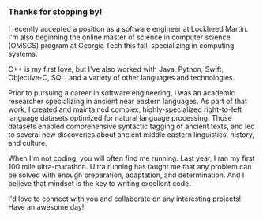 ### Thanks for stopping by!

I recently accepted a position as a software engineer at Lockheed Martin. I'm also beginning the online master of science in computer science (OMSCS) program at Georgia Tech this fall, specializing in computing systems. 

C++ is my first love, but I've also worked with Java, Python, Swift, Objective-C, SQL, and a variety of other languages and technologies. 

Prior to pursuing a career in software engineering, I was an academic researcher specializing in ancient near eastern languages. As part of that work, I created and maintained complex, highly-specialized right-to-left language datasets optimized for natural language processing. Those datasets enabled comprehensive syntactic tagging of ancient texts, and led to several new discoveries about ancient middle eastern linguistics, history, and culture.

When I'm not coding, you will often find me running. Last year, I ran my first 100 mile ultra-marathon. Ultra running has taught me that any problem can be solved with enough preparation, adaptation, and determination. And I believe that mindset is the key to writing excellent code.

I'd love to connect with you and collaborate on any interesting projects! Have an awesome day!
